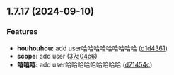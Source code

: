 ## 1.7.17 (2024-09-10)


### Features

* **houhouhou:** add user哈哈哈哈哈哈哈哈哈 ([d1d4361](https://github.com/miaowenjing/mono_test/commit/d1d43619edf4a8bc8f379ae3adfdf3d6a9d38a5b))
* **scope:** add user ([37a04c6](https://github.com/miaowenjing/mono_test/commit/37a04c6ed1f6879a3cba9622f77f0ea105b5aa69))
* **嘻嘻嘻:** add user哈哈哈哈哈哈哈哈哈 ([d71454c](https://github.com/miaowenjing/mono_test/commit/d71454c95d692c60c7da672caeee71878f481b14))



